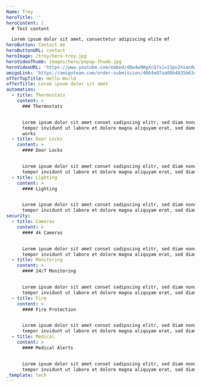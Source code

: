 ```yaml
---
Name: Trey
heroTitle: ''
heroContent: |
  # Test content

  Lorem ipsum dolor sit amet, consectetur adipiscing elite mf
heroButton: Contact me
heroButtonURL: contact
heroImage: /trey/hero-trey.jpg
heroVideoThumb: images/hero/popup-thumb.jpg
heroVideoURL: 'https://www.youtube.com/embed/dQw4w9WgXcQ?si=I1pn2Xsan8wMGj2n'
amigoLink: 'https://amigoteam.com/order-submission/4064e07aa08b4835b634d5688be019bb'
offerTopTitle: Hello World
offerTitle: Lorem ipsum dolor sit amet
automation:
  - title: Thermostats
    content: >
      ### Thermostats


      Lorem ipsum dolor sit amet conset sadipscing elitr, sed diam nonumy eirmod
      tempor invidunt ut labore et dolore magna aliquyam erat, sed damn son it
      works
  - title: Door Locks
    content: >
      #### Door Locks


      Lorem ipsum dolor sit amet conset sadipscing elitr, sed diam nonumy eirmod
      tempor invidunt ut labore et dolore magna aliquyam erat, sed diam
  - title: Lighting
    content: >
      #### Lighting


      Lorem ipsum dolor sit amet conset sadipscing elitr, sed diam nonumy eirmod
      tempor invidunt ut labore et dolore magna aliquyam erat, sed diam
security:
  - title: Cameras
    content: >
      #### 4k Cameras


      Lorem ipsum dolor sit amet conset sadipscing elitr, sed diam nonumy eirmod
      tempor invidunt ut labore et dolore magna aliquyam erat, sed diam
  - title: Monitoring
    content: >
      #### 24/7 Monitoring


      Lorem ipsum dolor sit amet conset sadipscing elitr, sed diam nonumy eirmod
      tempor invidunt ut labore et dolore magna aliquyam erat, sed diam
  - title: Fire
    content: >
      #### Fire Protection


      Lorem ipsum dolor sit amet conset sadipscing elitr, sed diam nonumy eirmod
      tempor invidunt ut labore et dolore magna aliquyam erat, sed diam
  - title: Medical
    content: >
      #### Medical Alerts


      Lorem ipsum dolor sit amet conset sadipscing elitr, sed diam nonumy eirmod
      tempor invidunt ut labore et dolore magna aliquyam erat, sed diam
_template: tech
---
```













